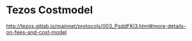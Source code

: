 # Tezos Costmodel
http://tezos.gitlab.io/mainnet/protocols/003_PsddFKi3.html#more-details-on-fees-and-cost-model